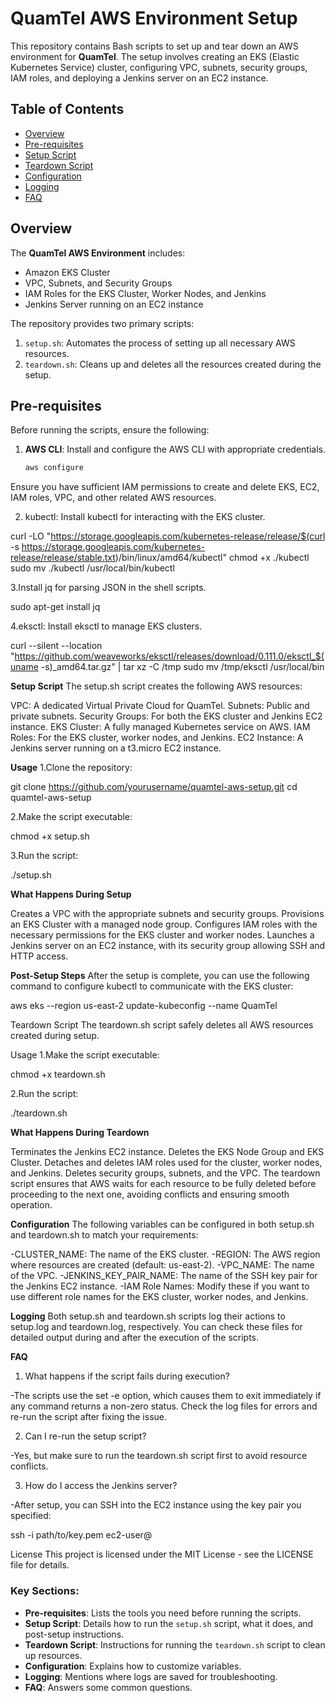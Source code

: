 # QuamTel AWS Environment Setup

This repository contains Bash scripts to set up and tear down an AWS environment for **QuamTel**. The setup involves creating an EKS (Elastic Kubernetes Service) cluster, configuring VPC, subnets, security groups, IAM roles, and deploying a Jenkins server on an EC2 instance.

## Table of Contents

- [Overview](#overview)
- [Pre-requisites](#pre-requisites)
- [Setup Script](#setup-script)
- [Teardown Script](#teardown-script)
- [Configuration](#configuration)
- [Logging](#logging)
- [FAQ](#faq)

## Overview

The **QuamTel AWS Environment** includes:
- Amazon EKS Cluster
- VPC, Subnets, and Security Groups
- IAM Roles for the EKS Cluster, Worker Nodes, and Jenkins
- Jenkins Server running on an EC2 instance

The repository provides two primary scripts:
1. `setup.sh`: Automates the process of setting up all necessary AWS resources.
2. `teardown.sh`: Cleans up and deletes all the resources created during the setup.

## Pre-requisites

Before running the scripts, ensure the following:

1. **AWS CLI**: Install and configure the AWS CLI with appropriate credentials.
   ```bash
   aws configure

   
Ensure you have sufficient IAM permissions to create and delete EKS, EC2, IAM roles, VPC, and other related AWS resources.

2. kubectl: Install kubectl for interacting with the EKS cluster.

curl -LO "https://storage.googleapis.com/kubernetes-release/release/$(curl -s https://storage.googleapis.com/kubernetes-release/release/stable.txt)/bin/linux/amd64/kubectl"
chmod +x ./kubectl
sudo mv ./kubectl /usr/local/bin/kubectl

3.Install jq for parsing JSON in the shell scripts.

sudo apt-get install jq

4.eksctl: Install eksctl to manage EKS clusters.

curl --silent --location "https://github.com/weaveworks/eksctl/releases/download/0.111.0/eksctl_$(uname -s)_amd64.tar.gz" | tar xz -C /tmp
sudo mv /tmp/eksctl /usr/local/bin


**Setup Script**
The setup.sh script creates the following AWS resources:

VPC: A dedicated Virtual Private Cloud for QuamTel.
Subnets: Public and private subnets.
Security Groups: For both the EKS cluster and Jenkins EC2 instance.
EKS Cluster: A fully managed Kubernetes service on AWS.
IAM Roles: For the EKS cluster, worker nodes, and Jenkins.
EC2 Instance: A Jenkins server running on a t3.micro EC2 instance.


**Usage**
1.Clone the repository:

git clone https://github.com/yourusername/quamtel-aws-setup.git
cd quamtel-aws-setup

2.Make the script executable:

chmod +x setup.sh

3.Run the script:

./setup.sh

**What Happens During Setup**

Creates a VPC with the appropriate subnets and security groups.
Provisions an EKS Cluster with a managed node group.
Configures IAM roles with the necessary permissions for the EKS cluster and worker nodes.
Launches a Jenkins server on an EC2 instance, with its security group allowing SSH and HTTP access.


**Post-Setup Steps**
After the setup is complete, you can use the following command to configure kubectl to communicate with the EKS cluster:

aws eks --region us-east-2 update-kubeconfig --name QuamTel

Teardown Script
The teardown.sh script safely deletes all AWS resources created during setup.

Usage
1.Make the script executable:

chmod +x teardown.sh

2.Run the script:

./teardown.sh

**What Happens During Teardown**

Terminates the Jenkins EC2 instance.
Deletes the EKS Node Group and EKS Cluster.
Detaches and deletes IAM roles used for the cluster, worker nodes, and Jenkins.
Deletes security groups, subnets, and the VPC.
The teardown script ensures that AWS waits for each resource to be fully deleted before proceeding to the next one, avoiding conflicts and ensuring smooth operation.

**Configuration**
The following variables can be configured in both setup.sh and teardown.sh to match your requirements:

-CLUSTER_NAME: The name of the EKS cluster.
-REGION: The AWS region where resources are created (default: us-east-2).
-VPC_NAME: The name of the VPC.
-JENKINS_KEY_PAIR_NAME: The name of the SSH key pair for the Jenkins EC2 instance.
-IAM Role Names: Modify these if you want to use different role names for the EKS cluster, worker nodes, and Jenkins.


**Logging**
Both setup.sh and teardown.sh scripts log their actions to setup.log and teardown.log, respectively. You can check these files for detailed output during and after the execution of the scripts.

**FAQ**
1. What happens if the script fails during execution?

-The scripts use the set -e option, which causes them to exit immediately if any command returns a non-zero status. Check the log files for errors and re-run the script after fixing the issue.

2. Can I re-run the setup script?

-Yes, but make sure to run the teardown.sh script first to avoid resource conflicts.

3. How do I access the Jenkins server?

-After setup, you can SSH into the EC2 instance using the key pair you specified:

ssh -i path/to/key.pem ec2-user@<public-ip-address>


License
This project is licensed under the MIT License - see the LICENSE file for details.


### Key Sections:
- **Pre-requisites**: Lists the tools you need before running the scripts.
- **Setup Script**: Details how to run the `setup.sh` script, what it does, and post-setup instructions.
- **Teardown Script**: Instructions for running the `teardown.sh` script to clean up resources.
- **Configuration**: Explains how to customize variables.
- **Logging**: Mentions where logs are saved for troubleshooting.
- **FAQ**: Answers some common questions.





